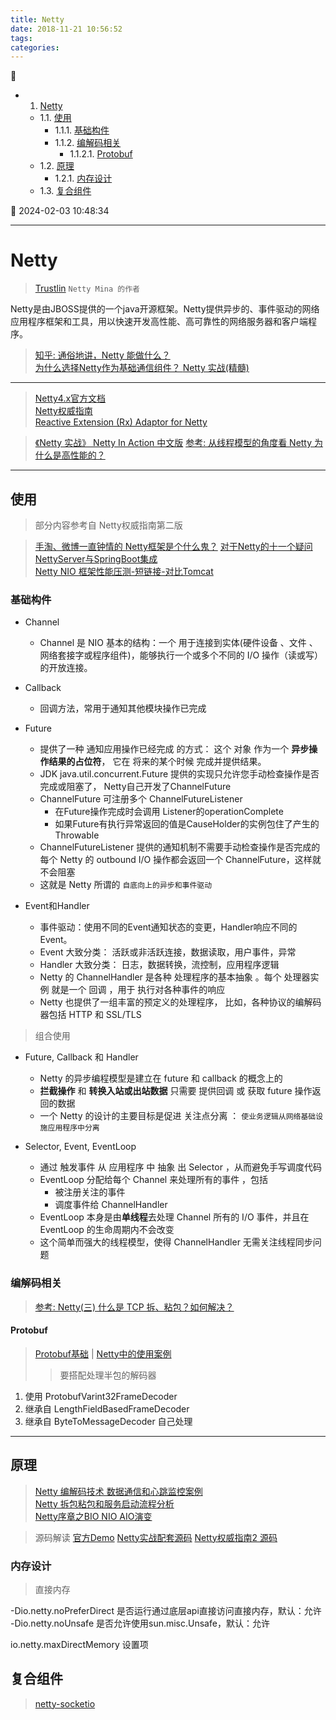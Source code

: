```yaml
---
title: Netty
date: 2018-11-21 10:56:52
tags: 
categories: 
---
```


💠

- 1. [Netty](#netty)
    - 1.1. [使用](#使用)
        - 1.1.1. [基础构件](#基础构件)
        - 1.1.2. [编解码相关](#编解码相关)
            - 1.1.2.1. [Protobuf](#protobuf)
    - 1.2. [原理](#原理)
        - 1.2.1. [内存设计](#内存设计)
    - 1.3. [复合组件](#复合组件)

💠 2024-02-03 10:48:34
****************************************
# Netty
> [Trustlin](https://github.com/trustin) `Netty Mina 的作者`  

Netty是由JBOSS提供的一个java开源框架。Netty提供异步的、事件驱动的网络应用程序框架和工具，用以快速开发高性能、高可靠性的网络服务器和客户端程序。

> [知乎: 通俗地讲，Netty 能做什么？](https://www.zhihu.com/question/24322387)  
> [为什么选择Netty作为基础通信组件？ ](https://my.oschina.net/zhaky/blog/760469)
> [Netty 实战(精髓)](https://klose911.github.io/html/netty/netty.html)  

************************

> [Netty4.x官方文档](http://netty.io/wiki/user-guide-for-4.x.html)  
> [Netty权威指南](https://javablog.net/book/3/netty-authoritative-guide.html)  
> [Reactive Extension (Rx) Adaptor for Netty ](https://github.com/ReactiveX/RxNetty)

> [《Netty 实战》 Netty In Action 中文版](https://github.com/ReactivePlatform/netty-in-action-cn)
> [参考: 从线程模型的角度看 Netty 为什么是高性能的？ ](https://crossoverjie.top/2018/07/04/netty/Netty(2)Thread-model/)  

************************

## 使用
> 部分内容参考自 Netty权威指南第二版

> [手淘、微博一直钟情的 Netty框架是个什么鬼？](https://yq.aliyun.com/roundtable/53346)
> [对于Netty的十一个疑问  ](https://news.cnblogs.com/n/205413/)  
> [NettyServer与SpringBoot集成](https://segmentfault.com/a/1190000004919133)  
> [Netty NIO 框架性能压测-短链接-对比Tomcat ](http://www.oschina.net/question/12_8749)

### 基础构件

- Channel
    - Channel 是 NIO 基本的结构：一个 用于连接到实体(硬件设备 、文件 、网络套接字或程序组件)，能够执行一个或多个不同的 I/O 操作（读或写）的开放连接。

- Callback
    - 回调方法，常用于通知其他模块操作已完成

- Future
    - 提供了一种 通知应用操作已经完成 的方式： 这个 对象 作为一个 **异步操作结果的占位符**， 它在 将来的某个时候 完成并提供结果。
    - JDK java.util.concurrent.Future 提供的实现只允许您手动检查操作是否完成或阻塞了， Netty自己开发了ChannelFuture
    - ChannelFuture 可注册多个 ChannelFutureListener
        - 在Future操作完成时会调用 Listener的operationComplete 
        - 如果Future有执行异常返回的值是CauseHolder的实例包住了产生的Throwable
    - ChannelFutureListener 提供的通知机制不需要手动检查操作是否完成的   每个 Netty 的 outbound I/O 操作都会返回一个 ChannelFuture，这样就不会阻塞
    - 这就是 Netty 所谓的 `自底向上的异步和事件驱动`

- Event和Handler
    - 事件驱动：使用不同的Event通知状态的变更，Handler响应不同的Event。
    - Event 大致分类： 活跃或非活跃连接，数据读取，用户事件，异常
    - Handler 大致分类： 日志，数据转换，流控制，应用程序逻辑
    - Netty 的 ChannelHandler 是各种 处理程序的基本抽象 。每个 处理器实例 就是一个 回调 ，用于 执行对各种事件的响应
    - Netty 也提供了一组丰富的预定义的处理程序， 比如，各种协议的编解码器包括 HTTP 和 SSL/TLS

> 组合使用
- Future, Callback 和 Handler
    - Netty 的异步编程模型是建立在 future 和 callback 的概念上的 
    - **拦截操作** 和 **转换入站或出站数据** 只需要 提供回调 或 获取 future 操作返回的数据
    - 一个 Netty 的设计的主要目标是促进 关注点分离 ： `使业务逻辑从网络基础设施应用程序中分离`

- Selector, Event, EventLoop 
    - 通过 触发事件 从 应用程序 中 抽象 出 Selector ，从而避免手写调度代码
    - EventLoop 分配给每个 Channel 来处理所有的事件 ，包括 
        - 被注册关注的事件
        - 调度事件给 ChannelHandler
    - EventLoop 本身是由**单线程**去处理 Channel 所有的 I/O 事件，并且在 EventLoop 的生命周期内不会改变
    - 这个简单而强大的线程模型，使得 ChannelHandler 无需关注线程同步问题

### 编解码相关
> [参考: Netty(三) 什么是 TCP 拆、粘包？如何解决？](https://crossoverjie.top/2018/08/03/netty/Netty(3)TCP-Sticky/)  

#### Protobuf
> [Protobuf基础](/Java/AdvancedLearning/ClassFile.md#protobuf) | 
> [Netty中的使用案例](https://github.com/Kuangcp/NettyBook2/blob/master/src/main/java/com/phei/netty/codec/protobuf/README.md)
>> 要搭配处理半包的解码器

1. 使用 ProtobufVarint32FrameDecoder 
2. 继承自 LengthFieldBasedFrameDecoder
3. 继承自 ByteToMessageDecoder 自己处理

*****************************
## 原理
> [Netty 编解码技术 数据通信和心跳监控案例](https://segmentfault.com/a/1190000013122610)  
> [Netty 拆包粘包和服务启动流程分析](https://segmentfault.com/a/1190000013039327)  
> [Netty序章之BIO NIO AIO演变](https://segmentfault.com/a/1190000012976683)

> 源码解读
> [官方Demo](https://github.com/netty/netty/tree/4.1/example/src/main/java/io/netty/example)
> [Netty实战配套源码](https://github.com/ReactivePlatform/netty-in-action-cn)
> [Netty权威指南2 源码](https://github.com/Kuangcp/NettyBook2)


### 内存设计

> 直接内存

-Dio.netty.noPreferDirect 是否运行通过底层api直接访问直接内存，默认：允许
-Dio.netty.noUnsafe 是否允许使用sun.misc.Unsafe，默认：允许

io.netty.maxDirectMemory 设置项

## 复合组件
> [netty-socketio](https://github.com/mrniko/netty-socketio)  

